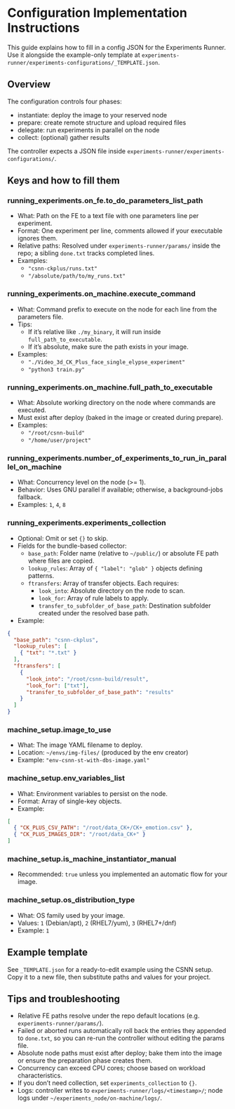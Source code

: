 # Configuration Implementation Instructions

This guide explains how to fill in a config JSON for the Experiments Runner.
Use it alongside the example-only template at
`experiments-runner/experiments-configurations/_TEMPLATE.json`.

## Overview

The configuration controls four phases:

- instantiate: deploy the image to your reserved node
- prepare: create remote structure and upload required files
- delegate: run experiments in parallel on the node
- collect: (optional) gather results

The controller expects a JSON file inside `experiments-runner/experiments-configurations/`.

## Keys and how to fill them

### running_experiments.on_fe.to_do_parameters_list_path

- What: Path on the FE to a text file with one parameters line per experiment.
- Format: One experiment per line, comments allowed if your executable ignores them.
- Relative paths: Resolved under `experiments-runner/params/` inside the repo; a sibling
  `done.txt` tracks completed lines.
- Examples:
  - `"csnn-ckplus/runs.txt"`
  - `"/absolute/path/to/my_runs.txt"`

### running_experiments.on_machine.execute_command

- What: Command prefix to execute on the node for each line from the parameters file.
- Tips:
  - If it’s relative like `./my_binary`, it will run inside `full_path_to_executable`.
  - If it’s absolute, make sure the path exists in your image.
- Examples:
  - `"./Video_3d_CK_Plus_face_single_elypse_experiment"`
  - `"python3 train.py"`

### running_experiments.on_machine.full_path_to_executable

- What: Absolute working directory on the node where commands are executed.
- Must exist after deploy (baked in the image or created during prepare).
- Examples:
  - `"/root/csnn-build"`
  - `"/home/user/project"`

### running_experiments.number_of_experiments_to_run_in_parallel_on_machine

- What: Concurrency level on the node (>= 1).
- Behavior: Uses GNU parallel if available; otherwise, a background-jobs fallback.
- Examples: `1`, `4`, `8`

### running_experiments.experiments_collection

- Optional: Omit or set `{}` to skip.
- Fields for the bundle-based collector:
  - `base_path`: Folder name (relative to `~/public/`) or absolute FE path where files are copied.
  - `lookup_rules`: Array of `{ "label": "glob" }` objects defining patterns.
  - `ftransfers`: Array of transfer objects. Each requires:
    - `look_into`: Absolute directory on the node to scan.
    - `look_for`: Array of rule labels to apply.
    - `transfer_to_subfolder_of_base_path`: Destination subfolder created under the resolved base path.
- Example:

```json
{
  "base_path": "csnn-ckplus",
  "lookup_rules": [
    { "txt": "*.txt" }
  ],
  "ftransfers": [
    {
      "look_into": "/root/csnn-build/result",
      "look_for": ["txt"],
      "transfer_to_subfolder_of_base_path": "results"
    }
  ]
}
```

### machine_setup.image_to_use

- What: The image YAML filename to deploy.
- Location: `~/envs/img-files/` (produced by the env creator)
- Example: `"env-csnn-st-with-dbs-image.yaml"`

### machine_setup.env_variables_list

- What: Environment variables to persist on the node.
- Format: Array of single-key objects.
- Example:

```json
[
  { "CK_PLUS_CSV_PATH": "/root/data_CK+/CK+_emotion.csv" },
  { "CK_PLUS_IMAGES_DIR": "/root/data_CK+" }
]
```

### machine_setup.is_machine_instantiator_manual

- Recommended: `true` unless you implemented an automatic flow for your image.

### machine_setup.os_distribution_type

- What: OS family used by your image.
- Values: `1` (Debian/apt), `2` (RHEL7/yum), `3` (RHEL7+/dnf)
- Example: `1`

## Example template

See `_TEMPLATE.json` for a ready-to-edit example using the CSNN setup.
Copy it to a new file, then substitute paths and values for your project.

## Tips and troubleshooting

- Relative FE paths resolve under the repo default locations (e.g. `experiments-runner/params/`).
- Failed or aborted runs automatically roll back the entries they appended to
  `done.txt`, so you can re-run the controller without editing the params file.
- Absolute node paths must exist after deploy; bake them into the image or ensure the preparation phase creates them.
- Concurrency can exceed CPU cores; choose based on workload characteristics.
- If you don’t need collection, set `experiments_collection` to `{}`.
- Logs: controller writes to `experiments-runner/logs/<timestamp>/`; node logs under `~/experiments_node/on-machine/logs/`.
